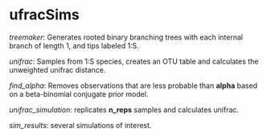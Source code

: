 # ufracSims
*treemaker*: Generates rooted binary branching trees with each internal branch of length 1, and tips labeled 1:S.

*unifrac*: Samples from 1:S species, creates an OTU table and calculates the unweighted unifrac distance.

*find_alpha*: Removes observations that are less probable than **alpha** based on a beta-binomial conjugate prior model.

*unifrac_simulation*: replicates **n_reps** samples and calculates unifrac.

*sim_results*: several simulations of interest.
